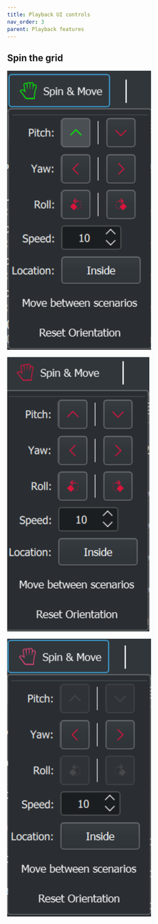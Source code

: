 ```yaml
---
title: Playback UI controls
nav_order: 3
parent: Playback features
---
```


## Spin the grid

![alt text](../../assets/ui/header_taskbar/spin_sphere_on.png) 

![alt text](../../assets/ui/header_taskbar/spin_sphere.png) 

![alt text](../../assets/ui/header_taskbar/spin_dome.png) 
